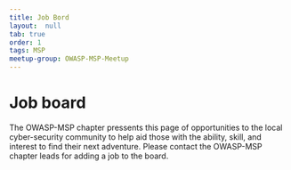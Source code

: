 ```yaml
---
title: Job Bord
layout:  null
tab: true
order: 1
tags: MSP
meetup-group: OWASP-MSP-Meetup
---
```


# Job board

The OWASP-MSP chapter pressents this page of opportunities to the local cyber-security community to help aid those with the ability, skill, and interest to find their next adventure. Please contact the OWASP-MSP chapter leads for adding a job to the board.
